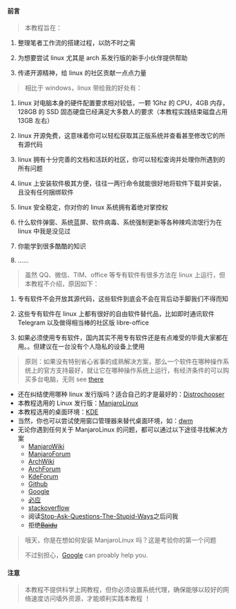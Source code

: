 #### 前言

> 本教程旨在：

1. 整理笔者工作流的搭建过程，以防不时之需

2. 为想要尝试 linux 尤其是 arch 系发行版的新手小伙伴提供帮助

3. 传递开源精神，给 linux 的社区贡献一点点力量

> 相比于 windows，linux 带给我的好处有：

1. linux 对电脑本身的硬件配置要求相对较低，一颗 1Ghz 的 CPU，4GB 内存，128GB 的 SSD 固态硬盘已经满足大多数人的要求（本教程实践结束磁盘占用 13GB 左右）

2. linux 开源免费，这意味着你可以轻松获取其正版系统并查看甚至修改它的所有源代码

3. linux 拥有十分完善的文档和活跃的社区，你可以轻松查询并处理你所遇到的所有问题

4. linux 上安装软件极其方便，往往一两行命令就能很好地将软件下载并安装，且没有任何捆绑软件

5. linux 安全稳定，你对你的 linux 系统拥有着绝对掌控权

6. 什么软件弹窗、系统蓝屏、软件病毒、系统强制更新等各种辣鸡流氓行为在 linux 中我是没见过

7. 你能学到很多酷酷的知识

8. ……

> 虽然 QQ、微信、TIM、office 等专有软件有很多方法在 linux 上运行，但本教程不介绍，原因如下：

1. 专有软件不会开放其源代码，这些软件到底会不会在背后动手脚我们不得而知

2. 这些专有软件在 linux 上都有很好的自由软件替代品，比如即时通讯软件 Telegram 以及做得相当棒的社区版 libre-office

3. 如果必须使用专有软件，国内其实不用专有软件还是有点难受的毕竟大家都在用。。但建议在一台没有个人隐私的设备上使用

> 原则：如果没有特别省心省事的成熟解决方案，那么一个软件在哪种操作系统上的官方支持最好，就让它在哪种操作系统上运行，有经济条件的可以购买多台电脑，无则 see [there](https://liupj.top/2022/02/04/multi-os/)

- 还在纠结使用哪种 linux 发行版吗？适合自己的才是最好的：[Distrochooser](https://distrochooser.de/)
- 本教程选用的 Linux 发行版：[ManjaroLinux](https://manjaro.org/)
- 本教程选用的桌面环境：[KDE](https://kde.org/)
- 当然，你也可以尝试使用窗口管理器来替代桌面环境，如：[dwm](http://dwm.suckless.org/)
- 无论你遇到任何关于 ManjaroLinux 的问题，都可以通过以下途径寻找解决方案
  - [ManjaroWiki](https://wiki.manjaro.org/index.php/Main_Page)
  - [ManjaroForum](https://forum.manjaro.org/)
  - [ArchWiki](https://wiki.archlinux.org/)
  - [ArchForum](https://bbs.archlinux.org/)
  - [KdeForum](https://forum.kde.org/)
  - [Github](https://github.com/)
  - [Google](https://www.google.com/)
  - [必应](https://www.bing.com/)
  - [stackoverflow](https://stackoverflow.com/)
  - 阅读[Stop-Ask-Questions-The-Stupid-Ways](https://github.com/Brannua/Stop-Ask-Questions-The-Stupid-Ways)之后问我
  - 拒绝~~[Baidu](https://www.baidu.com/)~~

> 哦天，你是在想如何安装 ManjaroLinux 吗？这是考验你的第一个问题
>
> 不过别担心，[Google](https://www.google.com/) can proably help you.

#### 注意

> 本教程不提供科学上网教程，但你必须设置系统代理，确保能够以较好的网络速度访问墙外资源，才能顺利实践本教程 ！

